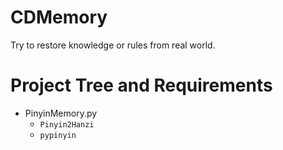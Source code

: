 # CDMemory
Try to restore knowledge or rules from real world.


# Project Tree and Requirements

+ PinyinMemory.py
    + `Pinyin2Hanzi`
    + `pypinyin`

